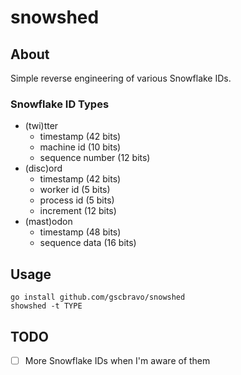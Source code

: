 # snowshed

## About

Simple reverse engineering of various Snowflake IDs.

### Snowflake ID Types

- (twi)tter
	- timestamp (42 bits)
	- machine id (10 bits)
	- sequence number (12 bits)
- (disc)ord
	- timestamp (42 bits)
	- worker id (5 bits)
	- process id (5 bits)
	- increment (12 bits)
- (mast)odon
	- timestamp (48 bits)
	- sequence data (16 bits)

## Usage

```
go install github.com/gscbravo/snowshed
showshed -t TYPE
```

## TODO

- [ ] More Snowflake IDs when I'm aware of them
